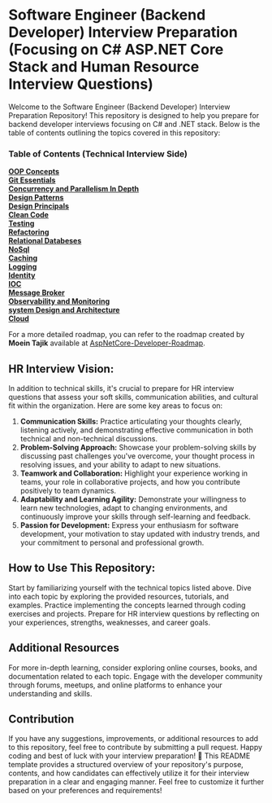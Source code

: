# Software Engineer (Backend Developer) Interview Preparation (Focusing on C# ASP.NET Core Stack and Human Resource Interview Questions)

Welcome to the Software Engineer (Backend Developer) Interview Preparation Repository! This repository is designed to help you prepare for backend developer interviews focusing on C# and .NET stack. Below is the table of contents outlining the topics covered in this repository:

### Table of Contents (Technical Interview Side)
**[OOP Concepts](https://github.com/hosgha/Interview/blob/master/Technical_Interview_Handbook.md#oop-concepts)**<br>
**[Git Essentials](https://github.com/hosgha/Interview/blob/master/Technical_Interview_Handbook.md#git-essentials)**<br>
**[Concurrency and Parallelism In Depth](https://github.com/hosgha/Interview/blob/master/Technical_Interview_Handbook.md#concurrency-and-parallelism-in-depth)**<br>
**[Design Patterns](https://github.com/hosgha/Interview/blob/master/Technical_Interview_Handbook.md#design-patterns)**<br>
**[Design Principals](https://github.com/hosgha/Interview/blob/master/Technical_Interview_Handbook.md#design-principals)**<br>
**[Clean Code](https://github.com/hosgha/Interview/blob/master/Technical_Interview_Handbook.md#clean-code)**<br>
**[Testing](https://github.com/hosgha/Interview/blob/master/Technical_Interview_Handbook.md#testing)**<br>
**[Refactoring](https://github.com/hosgha/Interview/blob/master/Technical_Interview_Handbook.md#refactoring)**<br>
**[Relational Databeses](https://github.com/hosgha/Interview/blob/master/Technical_Interview_Handbook.md#relational-databeses)**<br>
**[NoSql](https://github.com/hosgha/Interview/blob/master/Technical_Interview_Handbook.md#nosql)**<br>
**[Caching](https://github.com/hosgha/Interview/blob/master/Technical_Interview_Handbook.md#caching)**<br>
**[Logging](https://github.com/hosgha/Interview/blob/master/Technical_Interview_Handbook.md#logging)**<br>
**[Identity](https://github.com/hosgha/Interview/blob/master/Technical_Interview_Handbook.md#identity)**<br>
**[IOC](https://github.com/hosgha/Interview/blob/master/Technical_Interview_Handbook.md#ioc)**<br>
**[Message Broker](https://github.com/hosgha/Interview/blob/master/Technical_Interview_Handbook.md#message-broker)**<br>
**[Observability and Monitoring](https://github.com/hosgha/Interview/blob/master/Technical_Interview_Handbook.md#observability-and-monitoring)**<br>
**[system Design and Architecture](https://github.com/hosgha/Interview/blob/master/Technical_Interview_Handbook.md#system-design-and-architecture)**<br>
**[Cloud](https://github.com/hosgha/Interview/blob/master/Technical_Interview_Handbook.md#cloud)**<br>

For a more detailed roadmap, you can refer to the roadmap created by **Moein Tajik** available at [AspNetCore-Developer-Roadmap]([https://www.google.com](https://github.com/MoienTajik/AspNetCore-Developer-Roadmap)).

## HR Interview Vision:
In addition to technical skills, it's crucial to prepare for HR interview questions that assess your soft skills, communication abilities, and cultural fit within the organization. Here are some key areas to focus on:
1. **Communication Skills:**
Practice articulating your thoughts clearly, listening actively, and demonstrating effective communication in both technical and non-technical discussions.
2. **Problem-Solving Approach:** 
Showcase your problem-solving skills by discussing past challenges you've overcome, your thought process in resolving issues, and your ability to adapt to new situations.
3. **Teamwork and Collaboration:** 
Highlight your experience working in teams, your role in collaborative projects, and how you contribute positively to team dynamics.
4. **Adaptability and Learning Agility:** 
Demonstrate your willingness to learn new technologies, adapt to changing environments, and continuously improve your skills through self-learning and feedback.
5. **Passion for Development:**
Express your enthusiasm for software development, your motivation to stay updated with industry trends, and your commitment to personal and professional growth.

## How to Use This Repository:
Start by familiarizing yourself with the technical topics listed above.
Dive into each topic by exploring the provided resources, tutorials, and examples.
Practice implementing the concepts learned through coding exercises and projects.
Prepare for HR interview questions by reflecting on your experiences, strengths, weaknesses, and career goals.

## Additional Resources
For more in-depth learning, consider exploring online courses, books, and documentation related to each topic.
Engage with the developer community through forums, meetups, and online platforms to enhance your understanding and skills.

## Contribution
If you have any suggestions, improvements, or additional resources to add to this repository, feel free to contribute by submitting a pull request.
Happy coding and best of luck with your interview preparation! 🚀 This README template provides a structured overview of your repository's purpose, contents, and how candidates can effectively utilize it for their interview preparation in a clear and engaging manner. Feel free to customize it further based on your preferences and requirements!
